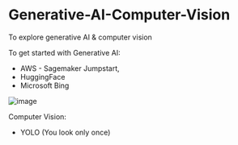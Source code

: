 # Generative-AI-Computer-Vision
To explore generative AI &amp; computer vision




To get started with Generative AI:
- AWS - Sagemaker Jumpstart,
- HuggingFace
- Microsoft Bing


![image](https://github.com/vivekanandpkr/Generative-AI-Computer-Vision/assets/21027388/b0173690-65ea-4f75-98b5-05d4b59df392)



Computer Vision: 
- YOLO (You look only once)

